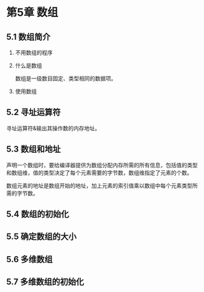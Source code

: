 # 第5章  数组

## 5.1 数组简介

1. 不用数组的程序
2. 什么是数组
    
    数组是一级数目固定、类型相同的数据项。

3. 使用数组

## 5.2 寻址运算符

寻址运算符&输出其操作数的内存地址。

## 5.3 数组和地址

声明一个数组时，要给编译器提供为数组分配内存所需的所有信息，包括值的类型和数组维，值的类型决定了每个元素需要的字节数，数组维指定了元素的个数。

数组元素的地址是数组开始的地址，加上元素的索引值乘以数组中每个元素类型所需的字节数。

## 5.4 数组的初始化

## 5.5 确定数组的大小

## 5.6 多维数组

## 5.7 多维数组的初始化

